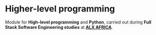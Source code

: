 # Higher-level programming
Module for **High-level programming** and **Python**, carried out during **Full Stack Software Engineering studies** at **[ALX AFRICA](https://www.alxafrica.com/)**.


